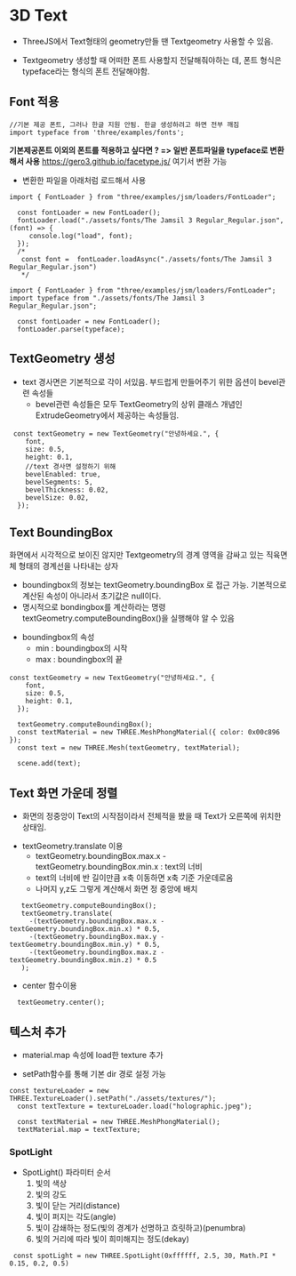 # 3D Text

- ThreeJS에서 Text형태의 geometry만들 땐 Textgeometry 사용할 수 있음.

- Textgeometry 생성할 때 어떠한 폰트 사용할지 전달해줘야하는 데, 폰트 형식은 typeface라는 형식의 폰트 전달해야함.

## Font 적용

```
//기본 제공 폰트, 그러나 한글 지원 안됨. 한글 생성하려고 하면 전부 깨짐
import typeface from 'three/examples/fonts';
```

**기본제공폰트 이외의 폰트를 적용하고 싶다면 ? => 일반 폰트파일을 typeface로 변환해서 사용**
https://gero3.github.io/facetype.js/ 여기서 변환 가능

- 변환한 파일을 아래처럼 로드해서 사용

```
import { FontLoader } from "three/examples/jsm/loaders/FontLoader";

  const fontLoader = new FontLoader();
  fontLoader.load("./assets/fonts/The Jamsil 3 Regular_Regular.json", (font) => {
     console.log("load", font);
  });
  /*
   const font =  fontLoader.loadAsync("./assets/fonts/The Jamsil 3 Regular_Regular.json")
   */
```

```
import { FontLoader } from "three/examples/jsm/loaders/FontLoader";
import typeface from "./assets/fonts/The Jamsil 3 Regular_Regular.json";

  const fontLoader = new FontLoader();
  fontLoader.parse(typeface);
```

## TextGeometry 생성

- text 경사면은 기본적으로 각이 서있음. 부드럽게 만들어주기 위한 옵션이 bevel관련 속성들
  - bevel관련 속성들은 모두 TextGeometry의 상위 클래스 개념인
    ExtrudeGeometry에서 제공하는 속성들임.

```
 const textGeometry = new TextGeometry("안녕하세요.", {
    font,
    size: 0.5,
    height: 0.1,
    //text 경사면 설정하기 위해
    bevelEnabled: true,
    bevelSegments: 5,
    bevelThickness: 0.02,
    bevelSize: 0.02,
  });
```

## Text BoundingBox

화면에서 시각적으로 보이진 않지만 Textgeometry의 경계 영역을 감싸고 있는 직육면체 형태의 경계선을 나타내는 상자

- boundingbox의 정보는 textGeometry.boundingBox 로 접근 가능. 기본적으로 계산된 속성이 아니라서 초기값은 null이다.
- 명시적으로 bondingbox를 계산하라는 명령 textGeometry.computeBoundingBox()을 실행해야 알 수 있음

* boundingbox의 속성
  - min : boundingbox의 시작
  - max : boundingbox의 끝

```
const textGeometry = new TextGeometry("안녕하세요.", {
    font,
    size: 0.5,
    height: 0.1,
  });

  textGeometry.computeBoundingBox();
  const textMaterial = new THREE.MeshPhongMaterial({ color: 0x00c896 });
  const text = new THREE.Mesh(textGeometry, textMaterial);

  scene.add(text);
```

## Text 화면 가운데 정렬

- 화면의 정중앙이 Text의 시작점이라서 전체적을 봤을 때 Text가 오른쪽에 위치한 상태임.

* textGeometry.translate 이용
  - textGeometry.boundingBox.max.x - textGeometry.boundingBox.min.x : text의 너비
  - text의 너비에 반 길이만큼 x축 이동하면 x축 기준 가운데로옴
  - 나머지 y,z도 그렇게 계산해서 화면 정 중앙에 배치

```
   textGeometry.computeBoundingBox();
   textGeometry.translate(
     -(textGeometry.boundingBox.max.x - textGeometry.boundingBox.min.x) * 0.5,
     -(textGeometry.boundingBox.max.y - textGeometry.boundingBox.min.y) * 0.5,
     -(textGeometry.boundingBox.max.z - textGeometry.boundingBox.min.z) * 0.5
   );
```

- center 함수이용

```
  textGeometry.center();
```

## 텍스처 추가

- material.map 속성에 load한 texture 추가

* setPath함수를 통해 기본 dir 경로 설정 가능

```
const textureLoader = new THREE.TextureLoader().setPath("./assets/textures/");
  const textTexture = textureLoader.load("holographic.jpeg");

  const textMaterial = new THREE.MeshPhongMaterial();
  textMaterial.map = textTexture;
```

### SpotLight

- SpotLight() 파라미터 순서
  1. 빛의 색상
  2. 빛의 강도
  3. 빛이 닫는 거리(distance)
  4. 빛이 퍼지는 각도(angle)
  5. 빛이 감쇄하는 정도(빛의 경계가 선명하고 흐릿하고)(penumbra)
  6. 빛의 거리에 따라 빛이 희미해지는 정도(dekay)

```
 const spotLight = new THREE.SpotLight(0xffffff, 2.5, 30, Math.PI * 0.15, 0.2, 0.5)
```

